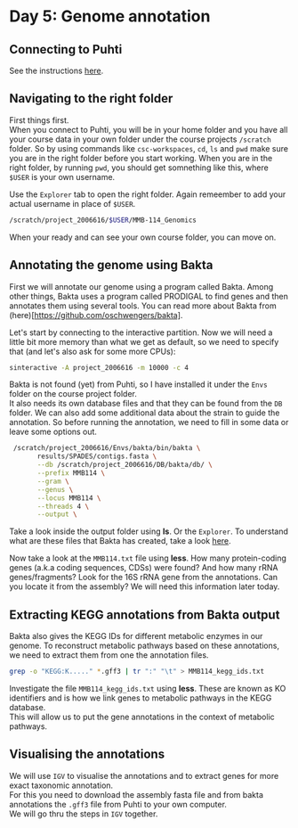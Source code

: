 # Day 5: Genome annotation

## Connecting to Puhti

See the instructions [here](01-UNIX-and-CSC.md#connecting-to-puhti).

## Navigating to the  right folder

First things first.  
When you connect to Puhti, you will be in your home folder and you have all your course data in your own folder under the course projects `/scratch` folder. So by using commands like `csc-workspaces`, `cd`, `ls` and `pwd` make sure you are in the right folder before you start working. 
When you are in the right folder, by running `pwd`, you should get somnething like this,  where `$USER` is your own username. 

Use the `Explorer` tab to open the right folder. Again remeember to add your actual username in place of `$USER`.

```bash
/scratch/project_2006616/$USER/MMB-114_Genomics
```

When your ready and can see your own course folder, you can move on. 

## Annotating the genome using Bakta

First we will annotate our genome using a program called Bakta. Among other things, Bakta uses a program called PRODIGAL to find genes and then annotates them using several tools. You can read more about Bakta from (here)[https://github.com/oschwengers/bakta].

Let's start by connecting to the interactive partition. Now we will need a little bit more memory than what we get as default, so we need to specify that (and let's also ask for some more CPUs):

```bash
sinteractive -A project_2006616 -m 10000 -c 4
```

Bakta is not found (yet) from Puhti, so I have installed it under the `Envs` folder on the course project folder.  
It also needs its own database files and that they can be found from the `DB` folder. 
We can also add some additional data about the strain to guide the annotation. So before running the annotation, we need to fill in some data or leave some options out. 

```bash
 /scratch/project_2006616/Envs/bakta/bin/bakta \
       results/SPADES/contigs.fasta \
       --db /scratch/project_2006616/DB/bakta/db/ \
       --prefix MMB114 \
       --gram \
       --genus \
       --locus MMB114 \
       --threads 4 \
       --output \
```

Take a look inside the output folder using **ls**. Or the `Explorer`. To understand what are these files that Bakta has created, take a look [here](https://github.com/oschwengers/bakta#output).

Now take a look at the `MMB114.txt` file using **less**. How many protein-coding genes (a.k.a coding sequences, CDSs) were found? And how many rRNA genes/fragments?
Look for the 16S rRNA gene from the annotations. Can you locate it from the assembly? We will need this information later today. 

## Extracting KEGG annotations from Bakta output

Bakta also gives the KEGG IDs for different metabolic enzymes in our genome. To reconstruct metabolic pathways based on these annotations, we need to extract them from one the annotation files. 

```bash
grep -o "KEGG:K....." *.gff3 | tr ":" "\t" > MMB114_kegg_ids.txt 
```

Investigate the file `MMB114_kegg_ids.txt` using **less**. 
These are known as KO identifiers and is how we link genes to metabolic pathways in the KEGG database.  
This will allow us to put the gene annotations in the context of metabolic pathways.

## Visualising the annotations

We will use `IGV` to visualise the annotations and to extract genes for more exact taxonomic annotation.  
For this you need to download the assembly fasta file and from bakta annotations the `.gff3` file from Puhti to your own computer.  
We will go thru the steps in `IGV` together.  
